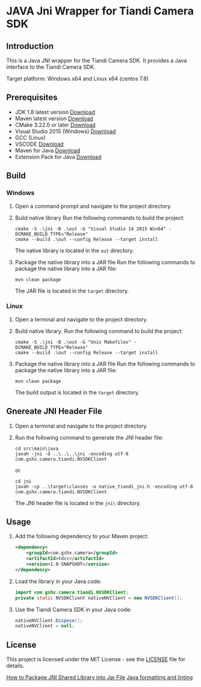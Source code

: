 # JAVA Jni Wrapper for Tiandi Camera SDK

## Introduction

This is a Java JNI wrapper for the Tiandi Camera SDK. It provides a Java interface to the Tiandi Camera SDK.

Target platform: Windows x64 and Linux x64 (centos 7.8)

## Prerequisites

- JDK 1.8 latest version [Download](https://www.oracle.com/java/technologies/javase-jdk8-downloads.html)
- Maven latest version [Download](https://dlcdn.apache.org/maven/maven-3/3.9.9/binaries/apache-maven-3.9.9-bin.zip)
- CMake 3.22.0 or later [Download](https://cmake.org/download/)
- Visual Studio 2015 (Windows) [Download](https://visualstudio.microsoft.com/downloads/)
- GCC (Linux)
- VSCODE [Download](https://code.visualstudio.com/)
- Maven for Java [Download](https://maven.apache.org/download.cgi)
- Extension Pack for Java [Download](https://marketplace.visualstudio.com/items?itemName=vscjava.vscode-java-pack)

## Build

### Windows

1. Open a command prompt and navigate to the project directory.

2. Build native library
   Run the following commands to build the project:

   ```shell
   cmake -S .\jni -B .\out -G "Visual Studio 14 2015 Win64" -DCMAKE_BUILD_TYPE="Release"
   cmake --build .\out --config Release --target install
   ```

   The native library is located in the `out` directory.

3. Package the native library into a JAR file
   Run the following commands to package the native library into a JAR file:

   ```shell
   mvn clean package
   ```

   The JAR file is located in the `target` directory.

### Linux

1. Open a terminal and navigate to the project directory.

2. Build native library.
   Run the following command to build the project:

   ```shell
   cmake -S .\jni -B .\out -G "Unix Makefiles" -DCMAKE_BUILD_TYPE="Release"
   cmake --build .\out --config Release --target install
   ```

3. Package the native library into a JAR file
   Run the following commands to package the native library into a JAR file:

   ```shell
   mvn clean package
   ```

   The build output is located in the `target` directory.

## Gnereate JNI Header File

1. Open a terminal and navigate to the project directory.
2. Run the following command to generate the JNI header file:

   ```shell
   cd src\main\java
   javah -jni -d ..\..\..\jni -encoding utf-8 com.gshx.camera.tiandi.NVSDKClient
   ```

   or

   ```shell
   cd jni
   javah -cp ..\target\classes -o native_tiandi_jni.h -encoding utf-8  com.gshx.camera.tiandi.NVSDKClient
   ```

   The JNI header file is located in the `jni\` directory.

## Usage

1. Add the following dependency to your Maven project:

   ```xml
   <dependency>
       <groupId>com.gshx.camera</groupId>
       <artifactId>tdcc</artifactId>
       <version>1.0-SNAPSHOT</version>
   </dependency>
   ```

2. Load the library in your Java code:

   ```java
   import com.gshx.camera.tiandi.NVSDKClient;
   private static NVSDKClient nativeNVClient = new NVSDKClient();
    ```

3. Use the Tiandi Camera SDK in your Java code:

   ```java
   nativeNVClient.Dispose();
   nativeNVClient = null;
   ```

## License

This project is licensed under the MIT License - see the [LICENSE](LICENSE) file for details.

[How to Package JNI Shared Library into Jar File](https://www.dynamsoft.com/codepool/package-jni-shared-library-jar-file.html)
[Java formatting and linting](https://code.visualstudio.com/docs/java/java-linting)
